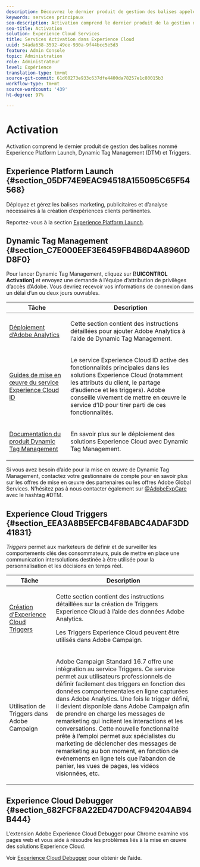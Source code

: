 ```yaml
---
description: Découvrez le dernier produit de gestion des balises appelé Experience Platform Launch.
keywords: services principaux
seo-description: Activation comprend le dernier produit de la gestion des balises appelé Experience Platform Launch. Dynamic Tag Management et Triggers.
seo-title: Activation
solution: Experience Cloud Services
title: Services Activation dans Experience Cloud
uuid: 54ada638-3592-49ee-930a-9f44bcc5e5d3
feature: Admin Console
topic: Administration
role: Administrateur
level: Expérience
translation-type: tm+mt
source-git-commit: 61d60273e933c637dfe4400da78257e1c80015b3
workflow-type: tm+mt
source-wordcount: '439'
ht-degree: 97%

---
```



# Activation

Activation comprend le dernier produit de gestion des balises nommé Experience Platform Launch, Dynamic Tag Management (DTM) et Triggers.

## Experience Platform Launch {#section_05DF74E9EAC94518A155095C65F54568}

Déployez et gérez les balises marketing, publicitaires et d’analyse nécessaires à la création d’expériences clients pertinentes.

Reportez-vous à la section [Experience Platform Launch](https://docs.adobe.com/content/help/fr-FR/launch/using/intro/get-started/quick-start.html).

## Dynamic Tag Management {#section_C7E000EEF3E6459FB4B6D4A8960DD8F0}

Pour lancer Dynamic Tag Management, cliquez sur **[!UICONTROL Activation]** et envoyez une demande à l’équipe d’attribution de privilèges d’accès d’Adobe. Vous devriez recevoir vos informations de connexion dans un délai d’un ou deux jours ouvrables.

<table id="table_3241FF7CA0B242BFAFC68362A62AA0C7"> 
 <thead> 
  <tr> 
   <th colname="col1" class="entry"> Tâche </th> 
   <th colname="col2" class="entry"> Description </th> 
  </tr> 
 </thead>
 <tbody> 
  <tr> 
   <td colname="col1"> <p> <a href="https://docs.adobe.com/content/help/fr-FR/dtm/using/tools/analytics-dtm.html" format="html" scope="external"> Déploiement d’Adobe Analytics </a> </p> </td> 
   <td colname="col2"> <p> Cette section contient des instructions détaillées pour ajouter Adobe Analytics à l’aide de Dynamic Tag Management. </p> </td> 
  </tr> 
  <tr> 
   <td colname="col1"> <p> <a href="https://docs.adobe.com/content/help/en/id-service/using/implementation-guides/implementation-guides.html" format="html" scope="external"> Guides de mise en œuvre du service Experience Cloud ID </a> </p> </td> 
   <td colname="col2"> <p>Le service Experience Cloud ID active des fonctionnalités principales dans les solutions Experience Cloud (notamment les attributs du client, le partage d’audience et les triggers). Adobe conseille vivement de mettre en œuvre le service d’ID pour tirer parti de ces fonctionnalités. </p> </td> 
  </tr> 
  <tr> 
   <td colname="col1"> <p> <a href="https://docs.adobe.com/content/help/fr-FR/dtm/using/dtm-home.html" format="https" scope="external"> Documentation du produit Dynamic Tag Management </a> </p> </td> 
   <td colname="col2"> <p>En savoir plus sur le déploiement des solutions Experience Cloud avec Dynamic Tag Management. </p> </td>
  </tr> 
 </tbody> 
</table>

Si vous avez besoin d’aide pour la mise en œuvre de Dynamic Tag Management, contactez votre gestionnaire de compte pour en savoir plus sur les offres de mise en œuvre des partenaires ou les offres Adobe Global Services. N’hésitez pas à nous contacter également sur [@AdobeExpCare](https://twitter.com/AdobeExpCare) avec le hashtag #DTM.

## Experience Cloud Triggers {#section_EEA3A8B5EFCB4F8BABC4ADAF3DD41831}

*Triggers* permet aux marketeurs de définir et de surveiller les comportements clés des consommateurs, puis de mettre en place une communication intersolutions destinée à être utilisée pour la personnalisation et les décisions en temps réel.

<table id="table_AF6842470172429EA97C9B02163BD0C3"> 
 <thead> 
  <tr> 
   <th colname="col1" class="entry"> Tâche </th>
   <th colname="col2" class="entry"> Description </th>
  </tr> 
 </thead>
 <tbody> 
  <tr> 
   <td colname="col1"> <p> <a href="../activation/triggers.md#concept_887B30241B3E4DB0A2553B2996E2D4FB" format="dita" scope="local"> Création d’Experience Cloud Triggers </a> </p> </td> 
   <td colname="col2"> <p> Cette section contient des instructions détaillées sur la création de Triggers Experience Cloud à l’aide des données Adobe Analytics. </p> <p>Les Triggers Experience Cloud peuvent être utilisés dans Adobe Campaign. </p> </td>
  </tr>
  <tr> 
   <td colname="col1"> <p>Utilisation de Triggers dans Adobe Campaign </p> </td> 
   <td colname="col2"> <p> Adobe Campaign Standard 16.7 offre une intégration au service Triggers. Ce service permet aux utilisateurs professionnels de définir facilement des triggers en fonction des données comportementales en ligne capturées dans Adobe Analytics. Une fois le trigger défini, il devient disponible dans Adobe Campaign afin de prendre en charge les messages de remarketing qui incitent les interactions et les conversations. Cette nouvelle fonctionnalité prête à l’emploi permet aux spécialistes du marketing de déclencher des messages de remarketing au bon moment, en fonction de événements en ligne tels que l’abandon de panier, les vues de pages, les vidéos visionnées, etc. </p> </td>
  </tr>
 </tbody>
</table>


## Experience Cloud Debugger {#section_682FCF8A22ED47D0ACF94204AB94B444}

L’extension Adobe Experience Cloud Debugger pour Chrome examine vos pages web et vous aide à résoudre les problèmes liés à la mise en œuvre des solutions Experience Cloud.

Voir [Experience Cloud Debugger](https://docs.adobe.com/content/help/fr-FR/debugger/using/experience-cloud-debugger.html) pour obtenir de l’aide.
